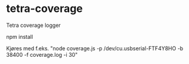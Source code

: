 # tetra-coverage
Tetra coverage logger

npm install

Kjøres med f.eks. "node coverage.js -p /dev/cu.usbserial-FTF4Y8HO -b 38400 -f coverage.log -i 30"